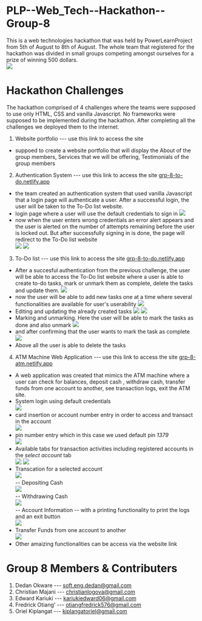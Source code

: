 # PLP--Web_Tech--Hackathon--Group-8
This is a web technologies hackathon that was held by PowerLearnProject from 5th of August to 8th of August. The whole team that registered for the hackathon was divided in small groups competing amongst ourselves for a prize of winning 500 dollars.<br>
![](Web_challenge_2/Favicon.ico)
# Hackathon Challenges
The hackathon comprised of 4 challenges where the teams were supposed to use only HTML, CSS and vanilla Javascript. No frameworks were supposed to be implemented during the hackathon. After completing all the challenges we deployed them to the internet.
1. Website portfolio ---  use this link to access the site
- suppoed to create a website portfolio that will display the About of the group members, Services that we will be offering, Testimonials of the group members
2. Authentication System ---  use this link to access the site [grp-8-to-do.netlify.app](https://grp-8-to-do.netlify.app/)
- the team created an authentication system that used vanilla Javascript that a login page will authenticate a user. After a successful login, the user will be taken to the To-Do list website.
- login page where a user will use the default credentials to sign in
![](Web_challenge_2/image1.jpeg)
- now when the user enters wrong credentials an error alert appears and the user is alerted on the number of attempts remaining before the user is locked     out. But after successfully signing in is done, the page will redirect to the To-Do list website<br>
![](Web_challenge_2/image2.jpeg)
![](Web_challenge_2/image3.jpeg)
3. To-Do list --- use this link to access the site [grp-8-to-do.netlify.app](https://grp-8-to-do.netlify.app/)
- After a succesful authentication from the previous challenge, the user will be able to access the To-Do list website where a user is able to create to-do tasks, mark or unmark them as complete, delete the tasks and update them.
![](Web_challenge_3/image1.jpeg)
- now the user will be able to add new tasks one at a time where several functionalities are available for user's userability
![](Web_challenge_3/image2.jpeg)
- Editing and updating the already created tasks
![](Web_challenge_3/image3.jpeg)
![](Web_challenge_3/image4.jpeg)
- Marking and unmarking. Here the user will be able to mark the tasks as done and also unmark
![](Web_challenge_3/image5.jpeg)
- and after confirming that the user wants to mark the task as complete <br>
![](Web_challenge_3/image6.jpeg)
- Above all the user is able to delete the tasks
4. ATM Machine Web Application --- use this link to access the site [grp-8-atm.netlify.app](https://grp-8-atm.netlify.app/)
- A web application was created that mimics the ATM machine where a user can check for balances, deposit cash , withdraw cash, transfer funds from one account to another, see transaction logs, exit the ATM site.
- System login using default credentials <br>
![](Web_challenge_4/images/image1.jpeg)
- card insertion or account number entry in order to access and transact in the account <br>
![](Web_challenge_4/images/image2.jpeg)
- pin number entry which in this case we used default pin *1379* <br>
![](Web_challenge_4/images/image3.jpeg)
- Available tabs for transaction activities including registered accounts in the *select account* tab <br>
![](Web_challenge_4/images/image4.jpeg)
![](Web_challenge_4/images/image5.jpeg)
- Transcation for a selected account <br>
![](Web_challenge_4/images/image6.jpeg)<br>
-- Depositing Cash <br>
![](Web_challenge_4/images/image7.jpeg) <br>
-- Withdrawing Cash <br>
![](Web_challenge_4/images/image8.jpeg) <br>
-- Account Information -- with a printing functionality to print the logs and an exit button<br>
![](Web_challenge_4/images/image9.jpeg)
- Transfer Funds from one account to another <br>
![](Web_challenge_4/images/image10.jpeg)
- Other amaizing functionalities can be access via the website link
# Group 8 Members & Contributers
1. Dedan Okware --- soft.eng.dedan@gmail.com
2. Christian Majani --- christianlogova@gmail.com
3. Edward Kariuki --- kariukiedward06@gmail.com 
4. Fredrick Otiang' --- otiangfredrick576@gmail.com
5. Oriel Kiplangat --- kiplangatoriel@gmail.com
